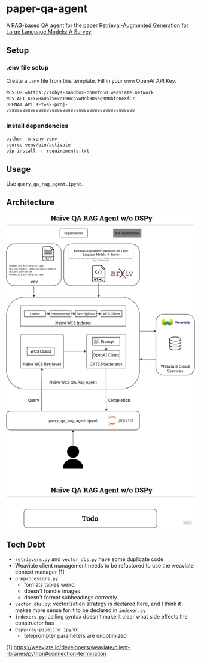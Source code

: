 # paper-qa-agent
A RAG-based QA agent for the paper [Retrieval-Augmented Generation for Large Language Models: A Survey](https://arxiv.org/html/2312.10997v5).
## Setup
### .env file setup
Create a `.env` file from this template. Fill in your own OpenAI API Key.
```
WCS_URL=https://tobys-sandbox-oo0vfo50.weaviate.network
WCS_API_KEY=HaDolSevqI9HxhvwMnl9DssgKMObfc0eXfC7
OPENAI_API_KEY=sk-proj-xxxxxxxxxxxxxxxxxxxxxxxxxxxxxxxxxxxxxxxxxxxxxxxx
```
### Install dependencies
```
python -m venv venv
source venv/bin/activate
pip install -r requirements.txt
```
## Usage
Use `query_qa_rag_agent.ipynb`.

## Architecture
![Architecture Diagram](architecture.png)

## Tech Debt
- `retrievers.py` and `vector_dbs.py` have some duplicate code
- Weaviate client management needs to be refactored to use the weaviate context manager [1]
- `preprocessors.py` 
  - formats tables weird
  - doesn't handle images
  - doesn't format subheadings correctly
- `vector_dbs.py`: vectorization strategy is declared here, and I think it makes more sense for it to be declared in `indexer.py`
- `indexers.py`: calling syntax doesn't make it clear what side effects the constructor has
- `dspy-rag-pipeline.ipynb`:
  - teleprompter parameters are unoptimized

[1] https://weaviate.io/developers/weaviate/client-libraries/python#connection-termination